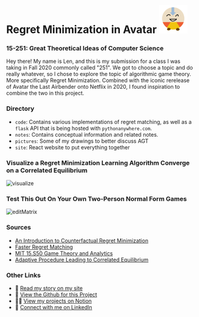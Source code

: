 <h1> Regret Minimization in Avatar
  <img src="./site/src/pictures/aang.png" alt="visualize" height="75"/>
</h1>

### 15-251: Great Theoretical Ideas of Computer Science

Hey there! My name is Len, and this is my submission for a class I was taking
in Fall 2020 commonly called "251". We got to choose a topic and do really whatever,
so I chose to explore the topic of algorithmic game theory. More specifically
Regret Minimization. Combined with the iconic rerelease of Avatar the Last Airbender onto
Netflix in 2020, I found inspiration to combine the two in this project.

### Directory

- `code`: Contains various implementations of regret matching, as well as a `flask` API that is being hosted with `pythonanywhere.com`.
- `notes`: Contains conceptual information and related notes.
- `pictures`: Some of my drawings to better discuss AGT
- `site`: React website to put everything together

### Visualize a Regret Minimization Learning Algorithm Converge on a Correlated Equilibrium

<img src="./pictures/visualize.gif" alt="visualize" height="350"/>

### Test This Out On Your Own Two-Person Normal Form Games

<img src="./pictures/editMatrix.gif" alt="editMatrix" height="350"/>

### Sources

- [An Introduction to Counterfactual Regret Minimization](http://modelai.gettysburg.edu/2013/cfr/cfr.pdf)
- [Faster Regret Matching](https://arxiv.org/abs/2001.05318)
- [MIT 15.S50 Game Theory and Analytics](https://ocw.mit.edu/courses/sloan-school-of-management/15-s50-poker-theory-and-analytics-january-iap-2015/lecture-notes/MIT15_S50IAP15_L7_GameTheor.pdf)
- [Adaptive Procedure Leading to Correlated Equilibrium](http://www.dklevine.com/archive/refs4572.pdf)

### Other Links

- 👻 [Read my story on my site](https://lenghuang.github.io/)
- 👾 [View the Github for this Project](https://github.com/lenghuang/ATLA-AGT)
- 👨‍💻 [View my projects on Notion](https://www.notion.so/812fbd0d64b448d2a0742703a7434deb/)
- 👔 [Connect with me on LinkedIn](https://linkedin.com/in/len-huang/)
